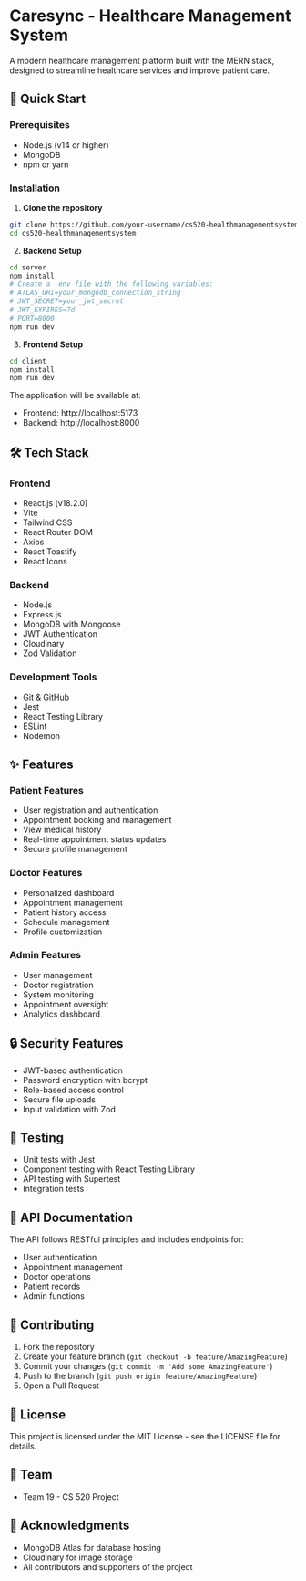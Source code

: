 # Caresync - Healthcare Management System

A modern healthcare management platform built with the MERN stack, designed to streamline healthcare services and improve patient care.

## 🚀 Quick Start

### Prerequisites
- Node.js (v14 or higher)
- MongoDB
- npm or yarn

### Installation

1. **Clone the repository**
```bash
git clone https://github.com/your-username/cs520-healthmanagementsystem.git
cd cs520-healthmanagementsystem
```

2. **Backend Setup**
```bash
cd server
npm install
# Create a .env file with the following variables:
# ATLAS_URI=your_mongodb_connection_string
# JWT_SECRET=your_jwt_secret
# JWT_EXPIRES=7d
# PORT=8000
npm run dev
```

3. **Frontend Setup**
```bash
cd client
npm install
npm run dev
```

The application will be available at:
- Frontend: http://localhost:5173
- Backend: http://localhost:8000

## 🛠️ Tech Stack

### Frontend
- React.js (v18.2.0)
- Vite
- Tailwind CSS
- React Router DOM
- Axios
- React Toastify
- React Icons

### Backend
- Node.js
- Express.js
- MongoDB with Mongoose
- JWT Authentication
- Cloudinary
- Zod Validation

### Development Tools
- Git & GitHub
- Jest
- React Testing Library
- ESLint
- Nodemon

## ✨ Features

### Patient Features
- User registration and authentication
- Appointment booking and management
- View medical history
- Real-time appointment status updates
- Secure profile management

### Doctor Features
- Personalized dashboard
- Appointment management
- Patient history access
- Schedule management
- Profile customization

### Admin Features
- User management
- Doctor registration
- System monitoring
- Appointment oversight
- Analytics dashboard

## 🔒 Security Features
- JWT-based authentication
- Password encryption with bcrypt
- Role-based access control
- Secure file uploads
- Input validation with Zod

## 🧪 Testing
- Unit tests with Jest
- Component testing with React Testing Library
- API testing with Supertest
- Integration tests

## 📝 API Documentation
The API follows RESTful principles and includes endpoints for:
- User authentication
- Appointment management
- Doctor operations
- Patient records
- Admin functions

## 🤝 Contributing
1. Fork the repository
2. Create your feature branch (`git checkout -b feature/AmazingFeature`)
3. Commit your changes (`git commit -m 'Add some AmazingFeature'`)
4. Push to the branch (`git push origin feature/AmazingFeature`)
5. Open a Pull Request

## 📄 License
This project is licensed under the MIT License - see the LICENSE file for details.

## 👥 Team
- Team 19 - CS 520 Project

## 🙏 Acknowledgments
- MongoDB Atlas for database hosting
- Cloudinary for image storage
- All contributors and supporters of the project
